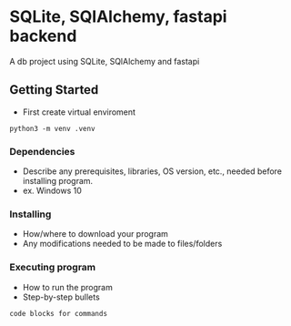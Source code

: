 # SQLite, SQlAlchemy, fastapi backend

A db project using SQLite, SQlAlchemy and fastapi

## Getting Started

- First create virtual enviroment

```
python3 -m venv .venv
```

### Dependencies

- Describe any prerequisites, libraries, OS version, etc., needed before installing program.
- ex. Windows 10

### Installing

- How/where to download your program
- Any modifications needed to be made to files/folders

### Executing program

- How to run the program
- Step-by-step bullets

```
code blocks for commands
```
